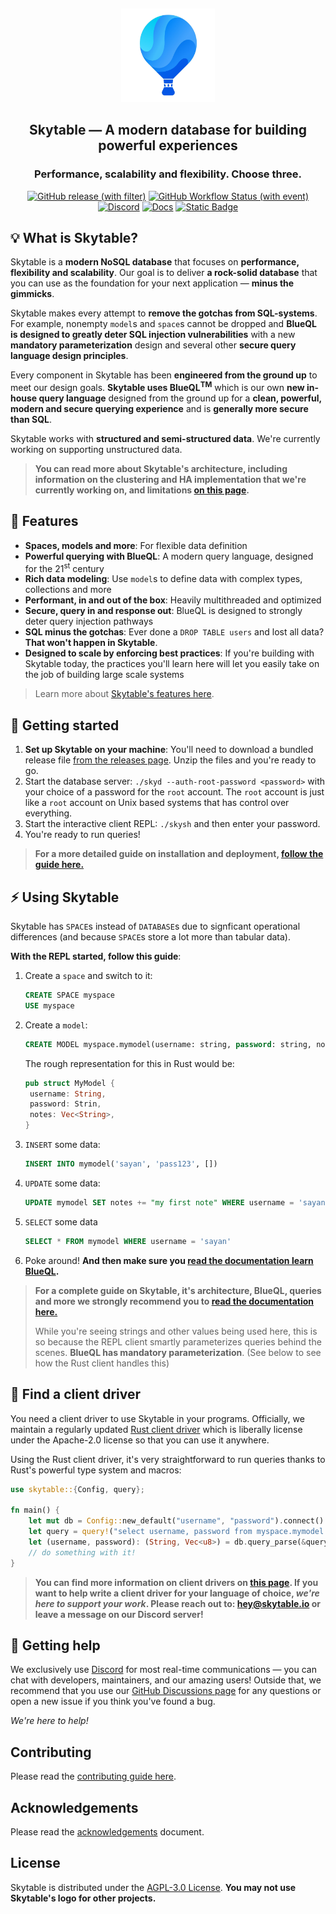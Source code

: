 <br/><p align="center">
    <img width="150" src="assets/logo.jpg">
</p>
<h2 align = "center">
    Skytable — A modern database for building powerful experiences
</h2>
<h3 align="center">
    Performance, scalability and flexibility. Choose three.
</h3>
</p>
<p align="center">
<a href="https://github.com/skytable/skytable/releases"><img src="https://img.shields.io/github/v/release/skytable/skytable?style=flat" alt="GitHub release (with filter)"></a> <a href="https://github.com/skytable/skytable/actions"><img src="https://img.shields.io/github/actions/workflow/status/skytable/skytable/test-push.yml?style=flat" alt="GitHub Workflow Status (with event)"></a> <a href="https://discord.gg/QptWFdx"><img src="https://img.shields.io/discord/729378001023926282?logo=discord&style=flat" alt="Discord"></a> <a href="https://docs.skytable.io"><img src="https://img.shields.io/badge/read%20the%20docs-here-blue?style=flat" alt="Docs"></a> <a href="https://github.com/skytable/skytable/discussions?style=flat"><img src="https://img.shields.io/badge/discuss-here-8A3324?style=flat&logo=github&labelColor=C34723" alt="Static Badge"></a>
</p>

## 💡 What is Skytable?

Skytable is a **modern NoSQL database** that focuses on **performance, flexibility and scalability**. Our goal is to deliver **a rock-solid database** that you can use as the foundation for your next application — **minus the gimmicks**.

Skytable makes every attempt to **remove the gotchas from SQL-systems**. For example, nonempty `model`s and `space`s cannot be dropped and **BlueQL is designed to greatly deter SQL injection vulnerabilities** with a new **mandatory parameterization** design and several other **secure query language design principles**.

Every component in Skytable has been **engineered from the ground up** to meet our design goals. **Skytable uses BlueQL<sup>TM</sup>** which is our own **new in-house query language** designed from the ground up for a **clean, powerful, modern and secure querying experience** and is **generally more secure than SQL**.

Skytable works with **structured and semi-structured data**. We're currently working on supporting unstructured data.

> **You can read more about Skytable's architecture, including information on the clustering and HA implementation that we're currently working on, and limitations [on this page](https://docs.skytable.io/architecture).**

## 🎨 Features

- **Spaces, models and more**: For flexible data definition
- **Powerful querying with BlueQL**: A modern query language, designed for the 21<sup>st</sup> century
- **Rich data modeling**: Use `model`s to define data with complex types, collections and more
- **Performant, in and out of the box**: Heavily multithreaded and optimized
- **Secure, query in and response out**: BlueQL is designed to strongly deter query injection pathways
- **SQL minus the gotchas**: Ever done a `DROP TABLE users` and lost all data? **That won't happen in Skytable**.
- **Designed to scale by enforcing best practices**: If you're building with Skytable today, the practices you'll learn here will let you easily take on the job of building large scale systems

> Learn more about [Skytable's features here](https://docs.skytable.io).

## 🚀 Getting started

1. **Set up Skytable on your machine**: You'll need to download a bundled release file [from the releases page](https://github.com/skytable/skytable/releases). Unzip the files and you're ready to go.
2. Start the database server: `./skyd --auth-root-password <password>` with your choice of a password for the `root` account. The `root` account is just like a `root` account on Unix based systems that has control over everything.
3. Start the interactive client REPL: `./skysh` and then enter your password.
4. You're ready to run queries!

> **For a more detailed guide on installation and deployment, [follow the guide here.](https://docs.skytable.io/installation)**


## ⚡ Using Skytable

Skytable has `SPACE`s instead of `DATABASE`s due to signficant operational differences (and because `SPACE`s store a lot more than tabular data). 

**With the REPL started, follow this guide**:

1. Create a `space` and switch to it:
   ```sql
   CREATE SPACE myspace
   USE myspace
   ```
2. Create a `model`:
   ```sql
   CREATE MODEL myspace.mymodel(username: string, password: string, notes: list { type: string })
   ```
   The rough representation for this in Rust would be:
   ```rust
   pub struct MyModel {
    username: String,
    password: Strin,
    notes: Vec<String>,
   }
   ```
3. `INSERT` some data:
   ```sql
   INSERT INTO mymodel('sayan', 'pass123', [])
   ```
4. `UPDATE` some data:
   ```sql
   UPDATE mymodel SET notes += "my first note" WHERE username = 'sayan'
   ```
5. `SELECT` some data
   ```sql
   SELECT * FROM mymodel WHERE username = 'sayan'
   ```
6. Poke around! **And then make sure you [read the documentation learn BlueQL](https://docs.skytable.io/blueql/overview).**

> **For a complete guide on Skytable, it's architecture, BlueQL, queries and more we strongly recommend you to [read the documentation here.](https://docs.skytable.io)**
>
> While you're seeing strings and other values being used here, this is so because the REPL client smartly parameterizes queries behind the scenes. **BlueQL has mandatory parameterization**. (See below to see how the Rust client handles this)

## 🧩 Find a client driver

You need a client driver to use Skytable in your programs. Officially, we maintain a regularly updated [Rust client driver](https://github.com/skytable/client-rust) which is liberally license under the Apache-2.0 license so that you can use it anywhere.

Using the Rust client driver, it's very straightforward to run queries thanks to Rust's powerful type system and macros:

```rust
use skytable::{Config, query};

fn main() {
    let mut db = Config::new_default("username", "password").connect().unwrap();
    let query = query!("select username, password from myspace.mymodel where username = ?", "sayan");
    let (username, password): (String, Vec<u8>) = db.query_parse(&query).unwrap();
    // do something with it!
}
```

> **You can find more information on client drivers on [this page](https://docs.skytable.io/libraries). If you want to help write a client driver for your language of choice, *we're here to support your work*. Please reach out to: hey@skytable.io or leave a message on our Discord server!**

## 🙋 Getting help

We exclusively use [Discord](https://discord.gg/QptWFdx) for most real-time communications — you can chat with developers, maintainers, and our amazing users! Outside that, we recommend that you use our [GitHub Discussions page](https://github.com/skytable/skytable/discussions) for any questions or open a new issue if you think you've found a bug.

*We're here to help!*

## Contributing

Please read the [contributing guide here](./CONTRIBUTING.md).

## Acknowledgements

Please read the [acknowledgements](./ACKNOWLEDGEMENTS.txt) document.

## License

Skytable is distributed under the [AGPL-3.0 License](./LICENSE). **You may not use Skytable's logo for other projects.**
